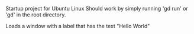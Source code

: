 Startup project for Ubuntu Linux
Should work by simply running 'gd run' or 'gd' in the root directory. 

Loads a window with a label that has the text "Hello World"
